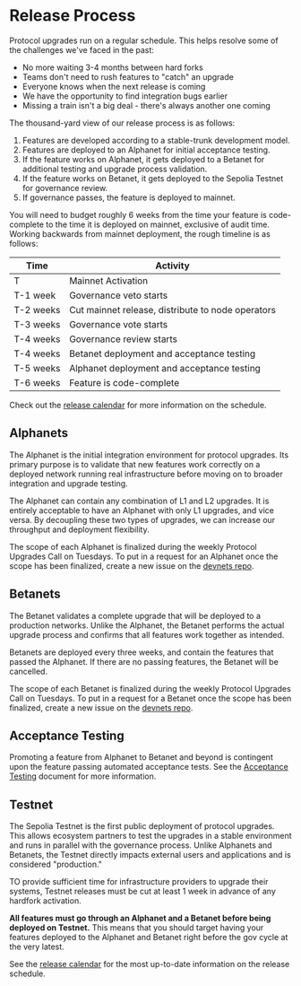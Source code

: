 # Release Process

<!-- toc -->

Protocol upgrades run on a regular schedule. This helps resolve some of the challenges we've faced in the past:

- No more waiting 3-4 months between hard forks
- Teams don't need to rush features to "catch" an upgrade
- Everyone knows when the next release is coming
- We have the opportunity to find integration bugs earlier
- Missing a train isn't a big deal - there's always another one coming

The thousand-yard view of our release process is as follows:

1. Features are developed according to a stable-trunk development model.
2. Features are deployed to an Alphanet for initial acceptance testing.
3. If the feature works on Alphanet, it gets deployed to a Betanet for additional testing and upgrade process
   validation.
4. If the feature works on Betanet, it gets deployed to the Sepolia Testnet for governance review.
5. If governance passes, the feature is deployed to mainnet.

You will need to budget roughly 6 weeks from the time your feature is code-complete to the time it is deployed on
mainnet, exclusive of audit time. Working backwards from mainnet deployment, the rough timeline is as follows:

| Time      | Activity                                          |
|-----------|---------------------------------------------------|
| T         | Mainnet Activation                                |
| T-1 week  | Governance veto starts                            |
| T-2 weeks | Cut mainnet release, distribute to node operators |
| T-3 weeks | Governance vote starts                            |
| T-4 weeks | Governance review starts                          |
| T-4 weeks | Betanet deployment and acceptance testing         |
| T-5 weeks | Alphanet deployment and acceptance testing        |
| T-6 weeks | Feature is code-complete                          |

Check out the [release calendar](./release-calendar.md) for more information on the schedule.

## Alphanets

The Alphanet is the initial integration environment for protocol upgrades. Its primary purpose is to validate
that new features work correctly on a deployed network running real infrastructure before moving on to broader
integration and upgrade testing.

The Alphanet can contain any combination of L1 and L2 upgrades. It is entirely acceptable to have an Alphanet with
only L1 upgrades, and vice versa. By decoupling these two types of upgrades, we can increase our throughput and
deployment flexibility.

The scope of each Alphanet is finalized during the weekly Protocol Upgrades Call on Tuesdays. To put in a request
for an Alphanet once the scope has been finalized, create a new issue on the
[devnets repo](https://github.com/ethereum-optimism/devnets/issues/new?template=devnet-request.yml).

## Betanets

The Betanet validates a complete upgrade that will be deployed to a production networks. Unlike the Alphanet, the
Betanet performs the actual upgrade process and confirms that all features work together as intended.

Betanets are deployed every three weeks, and contain the features that passed the Alphanet. If there are no passing
features, the Betanet will be cancelled.

The scope of each Betanet is finalized during the weekly Protocol Upgrades Call on Tuesdays. To put in a request
for a Betanet once the scope has been finalized, create a new issue on the
[devnets repo](https://github.com/ethereum-optimism/devnets/issues/new?template=devnet-request.yml).

## Acceptance Testing

Promoting a feature from Alphanet to Betanet and beyond is contingent upon the feature passing automated acceptance
tests. See the [Acceptance Testing](./acceptance-testing/index.md) document for more information.

## Testnet

The Sepolia Testnet is the first public deployment of protocol upgrades. This allows ecosystem partners to test the
upgrades in a stable environment and runs in parallel with the governance process. Unlike Alphanets and Betanets,
the Testnet directly impacts external users and applications and is considered "production."

TO provide sufficient time for infrastructure providers to upgrade their systems, Testnet releases must be cut at
least 1 week in advance of any hardfork activation.

**All features must go through an Alphanet and a Betanet before being deployed on Testnet.** This means that you
should target having your features deployed to the Alphanet and Betanet right before the gov cycle at the very latest.

See the [release calendar](./release-calendar.md) for the most up-to-date information on the release schedule.